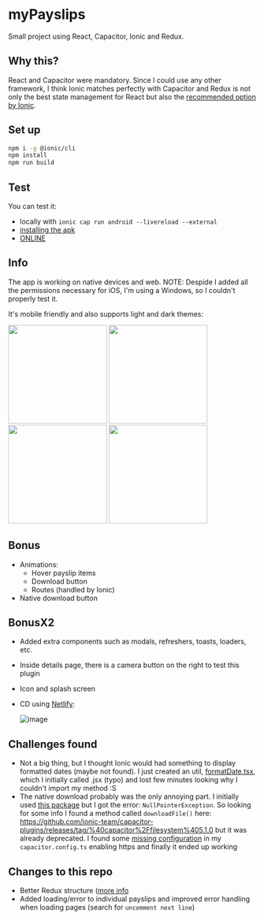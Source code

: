 # myPayslips

Small project using React, Capacitor, Ionic and Redux.

## Why this?

React and Capacitor were mandatory. Since I could use any other framework, I think Ionic matches perfectly with Capacitor and Redux is not only the best state management for React but also the [recommended option by Ionic](https://ionic.io/enterprise-guide/state-management).

## Set up

```bash
npm i -g @ionic/cli
npm install
npm run build
```

## Test

You can test it:

- locally with `ionic cap run android --livereload --external`
- [installing the apk](https://github.com/erperejildo/myPayslips/blob/main/app-debug.apk)
- [ONLINE](https://main--mypayslips.netlify.app)

## Info

The app is working on native devices and web.
NOTE: Despide I added all the permissions necessary for iOS, I'm using a Windows, so I couldn't properly test it.

It's mobile friendly and also supports light and dark themes:

<img src="https://github.com/erperejildo/myPayslips/assets/5629919/feef1613-4535-48a6-aac6-ca4c26e9241a" width="200">
<img src="https://github.com/erperejildo/myPayslips/assets/5629919/207dba39-7dae-454e-9b6c-14ba00614226" width="200">
<img src="https://github.com/erperejildo/myPayslips/assets/5629919/5867206f-621b-453a-9133-d12ad09b6151" width="200">
<img src="https://github.com/erperejildo/myPayslips/assets/5629919/86e2264c-cca6-4ebe-8f50-ee39eb0d26f1" width="200">

## Bonus

- Animations:
  - Hover payslip items
  - Download button
  - Routes (handled by Ionic)
- Native download button

## BonusX2

- Added extra components such as modals, refreshers, toasts, loaders, etc.
- Inside details page, there is a camera button on the right to test this plugin
- Icon and splash screen
- CD using [Netlify](https://www.netlify.com):

  ![image](https://github.com/erperejildo/myPayslips/assets/5629919/72857c08-1ccf-4cb7-a974-48599158c8ba)

## Challenges found

- Not a big thing, but I thought Ionic would had something to display formatted dates (maybe not found). I just created an util, [formatDate.tsx](https://github.com/erperejildo/myPayslips/blob/main/src/utils/formatDate.tsx), which I initially called .jsx (typo) and lost few minutes looking why I couldn't import my method :S
- The native download probably was the only annoying part. I initially used [this package](https://www.npmjs.com/package/@capacitor-community/http) but I got the error: `NullPointerException`. So looking for some info I found a method called `downloadFile()` here:
  https://github.com/ionic-team/capacitor-plugins/releases/tag/%40capacitor%2Ffilesystem%405.1.0 but it was already deprecated.
  I found some [missing configuration](https://capacitorjs.com/docs/apis/http?__hstc=57877749.b33e4a3d8e494b486c96c82c5df0ca71.1716974113056.1718786115786.1718793579625.3&__hssc=57877749.4.1718793579625&__hsfp=1384645326&_gl=1*18an2ac*_gcl_au*NDg3NDE4MDk3LjE3MTY5NzM5NzQ.*_ga*MTQ3NDczODk0LjE3MTY5NzM5NzU) in my `capacitor.config.ts` enabling https and finally it ended up working

## Changes to this repo

- Better Redux structure ([more info](https://redux.js.org/style-guide/#structure-files-as-feature-folders-with-single-file-logic)
- Added loading/error to individual payslips and improved error handling when loading pages (search for `uncomment next line`)
